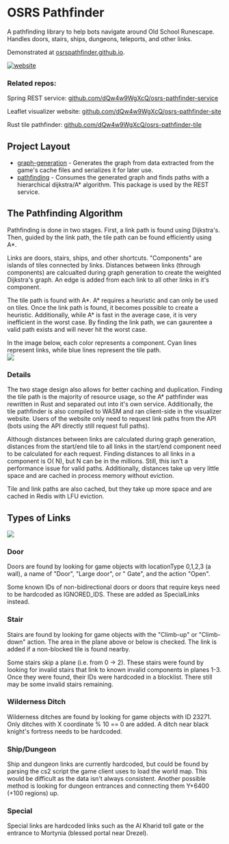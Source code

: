 # OSRS Pathfinder

A pathfinding library to help bots navigate around Old School Runescape. Handles doors, stairs, ships, dungeons,
teleports, and other links.

Demonstrated at [osrspathfinder.github.io](https://osrspathfinder.github.io/).

[![website](https://i.imgur.com/sk5XPSt.png)](https://osrspathfinder.github.io/)

### Related repos:

Spring REST
service: [github.com/dQw4w9WgXcQ/osrs-pathfinder-service](https://github.com/dQw4w9WgXcQ/osrs-pathfinder-service)

Leaflet visualizer
website: [github.com/dQw4w9WgXcQ/osrs-pathfinder-site](https://github.com/dQw4w9WgXcQ/osrs-pathfinder-site)

Rust tile pathfinder: [github.com/dQw4w9WgXcQ/osrs-pathfinder-tile](https://github.com/dQw4w9WgXcQ/osrs-pathfinder-tile)

## Project Layout

- [graph-generation](graph-generation/src/main/java/dev/dqw4w9wgxcq/pathfinder/graphgeneration) - Generates the graph
  from data extracted from the game's cache files and serializes it for later use.
- [pathfinding](/pathfinding/src/main/java/dev/dqw4w9wgxcq/pathfinder) - Consumes the generated graph and finds paths
  with a hierarchical dijkstra/A* algorithm. This package is used by the REST service.

## The Pathfinding Algorithm

Pathfinding is done in two stages. First, a link path is found using Dijkstra's. Then, guided by the link path, the tile
path can be found efficiently using A*.

Links are doors, stairs, ships, and other shortcuts.  "Components" are islands of tiles connected by links. Distances
between links (through components) are calcualted during graph generation to create the weighted Dijkstra's graph. An
edge is added from each link to all other links in it's component.

The tile path is found with A*. A* requires a heuristic and can only be used on tiles. Once the link path is found, it
becomes possible to create a heuristic. Additionally, while A* is fast in the average case, it is very inefficient in
the worst case. By finding the link path, we can gaurentee a valid path exists and will never hit the worst case.

In the image below, each color represents a component. Cyan lines represent links, while blue lines represent the tile
path.  
![](https://i.imgur.com/MaD51oN.png)

### Details

The two stage design also allows for better caching and duplication. Finding the tile path is the majority of resource
usage, so the A* pathfinder was rewritten in Rust and separated out into it's own service. Additionally, the tile
pathfinder is also compiled to WASM and ran client-side in the visualizer website. Users of the website only need to
request link paths from the API (bots using the API directly still request full paths).

Although distances between links are calculated during graph generation, distances from the start/end tile to all links
in the start/end component need to be calculated for each request. Finding distances to all links in a component is O(
N), but N can be in the millions. Still, this isn't a performance issue for valid paths. Additionally, distances take up
very little space and are cached in process memory without eviction.

Tile and link paths are also cached, but they take up more space and are cached in Redis with LFU eviction.

## Types of Links

![](https://i.imgur.com/k7bTfWe.png)

### Door

Doors are found by looking for game objects with locationType 0,1,2,3 (a wall), a name of "Door", "Large door", or "
Gate", and the action "Open".

Some known IDs of non-bidirectional doors or doors that require keys need to be hardcoded as IGNORED_IDS. These are
added as SpecialLinks instead.

### Stair

Stairs are found by looking for game objects with the "Climb-up" or "Climb-down" action. The area in the plane above or
below is checked. The link is added if a non-blocked tile is found nearby.

Some stairs skip a plane (i.e. from 0 -> 2). These stairs were found by looking for invalid stairs that link to known
invalid components in planes 1-3. Once they were found, their IDs were hardcoded in a blocklist. There still may be some
invalid stairs remaining.

### Wilderness Ditch

Wilderness ditches are found by looking for game objects with ID 23271. Only ditches with X coordinate % 10 == 0 are
added. A ditch near black knight's fortress needs to be hardcoded.

### Ship/Dungeon

Ship and dungeon links are currently hardcoded, but could be found by parsing the cs2 script the game client uses to
load the world map. This would be difficult as the data isn't always consistent. Another possible method is looking for
dungeon entrances and connecting them Y+6400 (+100 regions) up.

### Special

Special links are hardcoded links such as the Al Kharid toll gate or the entrance to Mortynia (blessed portal near
Drezel).  
